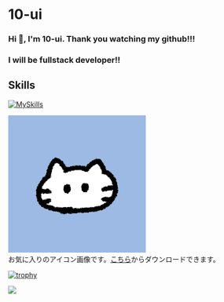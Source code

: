 # 10-ui

### Hi 👋, I'm 10-ui. Thank you watching my github!!!

### I will be fullstack developer!!

## Skills

[![MySkills](https://skillicons.dev/icons?i=nextjs,ts,tailwind,supabase,prisma)](https://skillicons.dev)


![アイコン画像](prof_cat.png)  
お気に入りのアイコン画像です。[こちら](https://hiyokoyarou.com/icon-cat/)からダウンロードできます。

[![trophy](https://github-profile-trophy.vercel.app/?username=10-ui)](https://github.com/ryo-ma/github-profile-trophy)

[![](http://github-profile-summary-cards.vercel.app/api/cards/profile-details?username=10-ui&theme=dracula)](https://github.com/vn7n24fzkq/github-profile-summary-cards)
